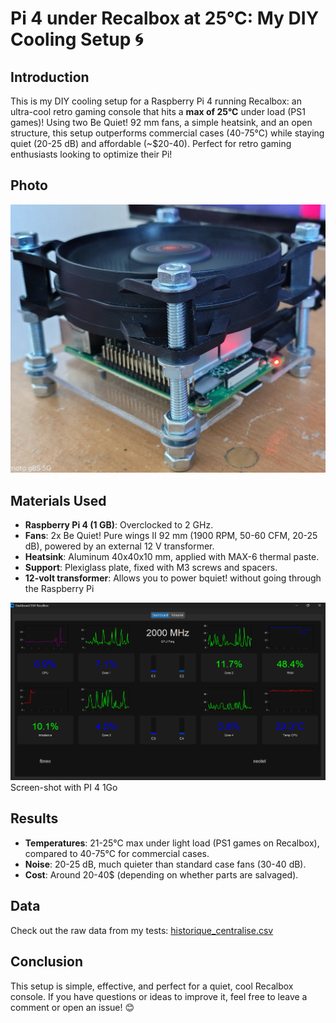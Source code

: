 # Pi 4 under Recalbox at 25°C: My DIY Cooling Setup 🌀

## Introduction
This is my DIY cooling setup for a Raspberry Pi 4 running Recalbox: an ultra-cool retro gaming console that hits a **max of 25°C** under load (PS1 games)! Using two Be Quiet! 92 mm fans, a simple heatsink, and an open structure, this setup outperforms commercial cases (40-75°C) while staying quiet (20-25 dB) and affordable (~$20-40). Perfect for retro gaming enthusiasts looking to optimize their Pi!
## Photo
![Full Setup](https://github.com/Lachtougne/Pi-Cooling-DIY/blob/main/Setup_pi_4.jpg?raw=true)

## Materials Used
- **Raspberry Pi 4 (1 GB)**: Overclocked to 2 GHz.
- **Fans**: 2x Be Quiet! Pure wings II 92 mm (1900 RPM, 50-60 CFM, 20-25 dB), powered by an external 12 V transformer.
- **Heatsink**: Aluminum 40x40x10 mm, applied with MAX-6 thermal paste.
- **Support**: Plexiglass plate, fixed with M3 screws and spacers.
- **12-volt transformer**: Allows you to power bquiet! without going through the Raspberry Pi

![Dashboard](https://github.com/Lachtougne/Pi-Cooling-DIY/blob/main/Dashboard.png?raw=true)
Screen-shot with PI 4 1Go

## Results
- **Temperatures**: 21-25°C max under light load (PS1 games on Recalbox), compared to 40-75°C for commercial cases.
- **Noise**: 20-25 dB, much quieter than standard case fans (30-40 dB).
- **Cost**: Around 20-40$ (depending on whether parts are salvaged).

## Data
Check out the raw data from my tests: [historique_centralise.csv](https://github.com/Lachtougne/Pi-Cooling-DIY/blob/main/historique_centralise.csv)

## Conclusion
This setup is simple, effective, and perfect for a quiet, cool Recalbox console. If you have questions or ideas to improve it, feel free to leave a comment or open an issue! 😊
